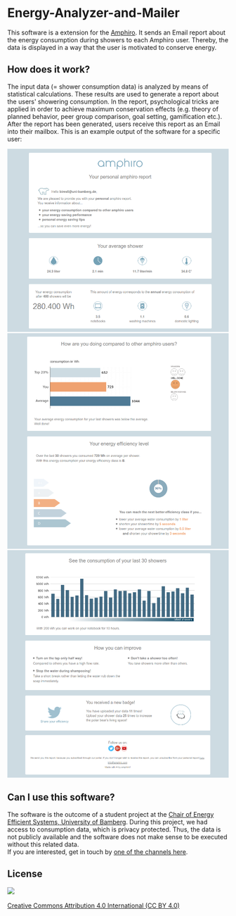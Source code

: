 # Energy-Analyzer-and-Mailer
This software is a extension for the [Amphiro](https://www.amphiro.com/). It sends an Email report about the energy consumption during showers to each Amphiro user. Thereby, the data is displayed in a way that the user is motivated to conserve energy.


## How does it work?

The input data (= shower consumption data) is analyzed by means of statistical calculations. These results are used to generate a report about the users' showering consumption. In the report, psychological tricks are applied in order to achieve maximum conservation effects (e.g. theory of planned behavior, peer group comparison, goal setting, gamification etc.).
After the report has been generated, users receive this report as an Email into their mailbox. This is an example output of the software for a specific user:


![](screenshots/MCM_Mailing_Seite_01_Effi-Klasse_B.png)
![](screenshots/MCM_Mailing_Seite_02_Effi-Klasse_B.png)
![](screenshots/MCM_Mailing_Seite_03_Effi-Klasse_B.png)


## Can I use this software?

The software is the outcome of a student project at the [Chair of Energy Efficient Systems, University of Bamberg](https://www.uni-bamberg.de/en/eesys/). During this project, we had access to consumption data, which is privacy
protected. Thus, the data is not publicly available and the software does not make sense to be executed without this related data. <br />
If you are interested, get in touch by [one of the channels here](http://mathias-renner.de).


## License

![](https://upload.wikimedia.org/wikipedia/commons/b/bd/Cc-by_white.svg)

[Creative Commons Attribution 4.0 International (CC BY 4.0)](http://creativecommons.org/licenses/by/4.0/)
